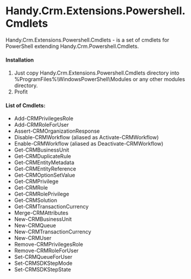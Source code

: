 # Handy.Crm.Extensions.Powershell.Cmdlets
Handy.Crm.Extensions.Powershell.Cmdlets - is a set of cmdlets for PowerShell extending Handy.Crm.Powershell.Cmdlets.

#### Installation
1. Just copy Handy.Crm.Extensions.Powershell.Cmdlets directory into %ProgramFiles%\WindowsPowerShell\Modules or any other modules directory.
2. Profit

#### List of Cmdlets:
* Add-CRMPrivilegesRole
* Add-CRMRoleForUser
* Assert-CRMOrganizationResponse
* Disable-CRMWorkflow (aliased as Activate-CRMWorkflow)
* Enable-CRMWorkflow (aliased as Deactivate-CRMWorkflow)
* Get-CRMBusinessUnit
* Get-CRMDuplicateRule
* Get-CRMEntityMetadata
* Get-CRMEntityReference
* Get-CRMOptionSetValue
* Get-CRMPrivilege
* Get-CRMRole
* Get-CRMRolePrivilege
* Get-CRMSolution
* Get-CRMTransactionCurrency
* Merge-CRMAttributes
* New-CRMBusinessUnit
* New-CRMQueue
* New-CRMTransactionCurrency
* New-CRMUser
* Remove-CRMPrivilegesRole
* Remove-CRMRoleForUser
* Set-CRMQueueForUser
* Set-CRMSDKStepMode
* Set-CRMSDKStepState
